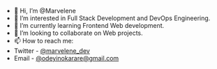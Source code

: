- 👋 Hi, I’m @Marvelene
- 👀 I’m interested in Full Stack Development and DevOps Engineering.
- 🌱 I’m currently learning Frontend Web development.
- 💞️ I’m looking to collaborate on Web projects.
- 📫 How to reach me: 
- Twitter - [@marvelene_dev](https://www.twitter.com/marvelene_dev)
- Email - [@odeyinokarare@gmail.com](mailto:odeyinokarare@gmail.com)

<!---
Marvelene/Marvelene is a ✨ special ✨ repository because its `README.md` (this file) appears on your GitHub profile.
You can click the Preview link to take a look at your changes.
--->
